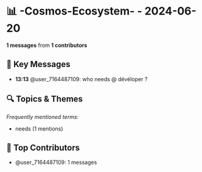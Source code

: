 # 📊 -Cosmos-Ecosystem- - 2024-06-20
**1 messages** from **1 contributors**

## 💬 Key Messages
- **13:13** @user_7164487109: who needs @ dévéloper ?

## 🔍 Topics & Themes
*Frequently mentioned terms:*
- needs (1 mentions)

## 👥 Top Contributors
- @user_7164487109: 1 messages